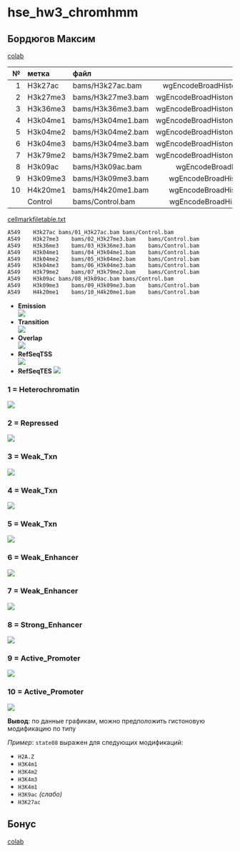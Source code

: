 # hse_hw3_chromhmm
## Бордюгов Максим

[colab](https://colab.research.google.com/drive/11xwyp15Ofi3T6uHYlRRqOrPsO6LoJir-?usp=sharing)

| №|метка   |файл             |                                           оригинал|
|---:|:-----|:----------------|--------------------------------------------------:|
| 1|H3k27ac |bams/H3k27ac.bam | wgEncodeBroadHistoneA549H3k27acDex100nmAlnRep1.bam|
| 2|H3k27me3|bams/H3k27me3.bam|wgEncodeBroadHistoneA549H3k27me3Dex100nmAlnRep1.bam|
| 3|H3k36me3|bams/H3k36me3.bam|wgEncodeBroadHistoneA549H3k36me3Dex100nmAlnRep1.bam|
| 4|H3k04me1|bams/H3k04me1.bam|wgEncodeBroadHistoneA549H3k04me1Dex100nmAlnRep1.bam|
| 5|H3k04me2|bams/H3k04me2.bam|wgEncodeBroadHistoneA549H3k04me2Dex100nmAlnRep1.bam|
| 6|H3k04me3|bams/H3k04me3.bam|wgEncodeBroadHistoneA549H3k04me3Dex100nmAlnRep1.bam|
| 7|H3k79me2|bams/H3k79me2.bam|wgEncodeBroadHistoneA549H3k79me2Dex100nmAlnRep1.bam|
| 8|H3k09ac |bams/H3k09ac.bam |   wgEncodeBroadHistoneA549H3k09acEtoh02AlnRep1.bam|
| 9|H3k09me3|bams/H3k09me3.bam|  wgEncodeBroadHistoneA549H3k09me3Etoh02AlnRep1.bam|
|10|H4k20me1|bams/H4k20me1.bam|  wgEncodeBroadHistoneA549H4k20me1Etoh02AlnRep1.bam|
|  |Control |bams/Control.bam | wgEncodeBroadHistoneA549ControlDex100nmAlnRep1.bam|

[cellmarkfiletable.txt](res/cellmarkfiletable.txt)

```txt
A549	H3k27ac	bams/01_H3k27ac.bam	bams/Control.bam
A549	H3k27me3	bams/02_H3k27me3.bam	bams/Control.bam
A549	H3k36me3	bams/03_H3k36me3.bam	bams/Control.bam
A549	H3k04me1	bams/04_H3k04me1.bam	bams/Control.bam
A549	H3k04me2	bams/05_H3k04me2.bam	bams/Control.bam
A549	H3k04me3	bams/06_H3k04me3.bam	bams/Control.bam
A549	H3k79me2	bams/07_H3k79me2.bam	bams/Control.bam
A549	H3k09ac	bams/08_H3k09ac.bam	bams/Control.bam
A549	H3k09me3	bams/09_H3k09me3.bam	bams/Control.bam
A549	H4k20me1	bams/10_H4k20me1.bam	bams/Control.bam
```

- __Emission__  
  ![](img/1.png)
- __Transition__  
  ![](img/2.png)
- __Overlap__  
  ![](img/3.png)
- __RefSeqTSS__  
  ![](img/4.png)
- __RefSeqTES__
  ![](img/5.png)

### 1 = __Heterochromatin__
![](img/state01.png)
### 2 = __Repressed__
![](img/state02.png)
### 3 = **Weak_Txn**
![](img/state03.png)
### 4 = **Weak_Txn**
![](img/state04.png)
### 5 = **Weak_Txn**
![](img/state05.png)
### 6 = **Weak_Enhancer**
![](img/state06.png)
### 7 = **Weak_Enhancer**
![](img/state07.png)
### 8 = **Strong_Enhancer**
![](img/state08.png)
### 9 = **Active_Promoter**
![](img/state09.png)
### 10 = **Active_Promoter**
![](img/state10.png)

__Вывод__: по данные графикам, можно предположить гистоновую модификацию по типу

_Пример_: `state08` выражен для следующих модификаций:
- `H2A.Z`
- `H3K4m1`
- `H3K4m2`
- `H3K4m3`
- `H3K4m1`
- `H3K9ac` _(слабо)_
- `H3K27ac`

## Бонус
[colab](https://colab.research.google.com/drive/11xwyp15Ofi3T6uHYlRRqOrPsO6LoJir-?usp=sharing)